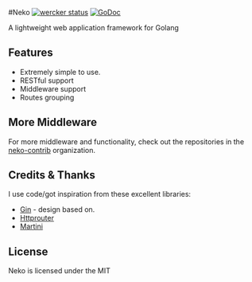 #Neko [![wercker status](https://app.wercker.com/status/2ab4b79cf2d418606e884c5d98d1ec0d/s "wercker status")](https://app.wercker.com/project/bykey/2ab4b79cf2d418606e884c5d98d1ec0d) [![GoDoc](https://godoc.org/github.com/rocwong/neko?status.svg)](https://godoc.org/github.com/rocwong/neko)

A lightweight web application framework for Golang

## Features

* Extremely simple to use.
* RESTful support
* Middleware support
* Routes grouping


## More Middleware
For more middleware and functionality, check out the repositories in the  [neko-contrib](https://github.com/neko-contrib) organization.



## Credits & Thanks
I use code/got inspiration from these excellent libraries:

*  [Gin](https://github.com/gin-gonic/gin) - design based on.
*  [Httprouter](https://github.com/julienschmidt/httprouter)
*  [Martini](https://github.com/go-martini/martini)


## License
Neko is licensed under the MIT